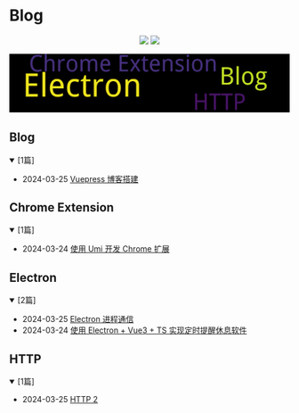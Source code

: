 
# Blog

<p align='center'>
    <img src="https://badgen.net/github/issues/lei4519/Blog"/>
    <img src="https://badgen.net/badge/last-commit/2024-03-25 06:46:43"/>
</p>
    
<summary>
    <img src="assets/wordcloud.png" title="词云" alt="词云">
</summary>

## Blog

<details open>
<summary>[1篇]</summary>

- 2024-03-25 [Vuepress 博客搭建](https://github.com/lei4519/Blog/issues/38) 


</details>
            
## Chrome Extension

<details open>
<summary>[1篇]</summary>

- 2024-03-24 [使用 Umi 开发 Chrome 扩展](https://github.com/lei4519/Blog/issues/37) 


</details>
            
## Electron

<details open>
<summary>[2篇]</summary>

- 2024-03-25 [Electron 进程通信](https://github.com/lei4519/Blog/issues/39) 
- 2024-03-24 [使用 Electron + Vue3 + TS 实现定时提醒休息软件](https://github.com/lei4519/Blog/issues/36) 


</details>
            
## HTTP

<details open>
<summary>[1篇]</summary>

- 2024-03-25 [HTTP 2](https://github.com/lei4519/Blog/issues/41) 


</details>
            